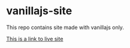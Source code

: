 # vanillajs-site
This repo contains site made with vanillajs only.

[This is a link to live site](https://kinmelui.netlify.app/)
